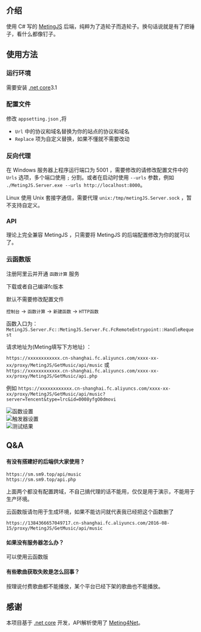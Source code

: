 ## 介绍

使用 C# 写的 [MetingJS](https://github.com/metowolf/MetingJS) 后端，纯粹为了造轮子而造轮子。换句话说就是有了把锤子，看什么都像钉子。


## 使用方法

### 运行环境

需要安装 [.net core](https://dotnet.microsoft.com/download)3.1

### 配置文件

修改 `appsetting.json` ,将

- `Url` 中的协议和域名替换为你的站点的协议和域名
- `Replace` 项为自定义替换，如果不懂就不需要改动

### 反向代理

在 Windows 服务器上程序运行端口为 5001 ，需要修改的请修改配置文件中的 `Urls` 选项，多个端口使用 `;` 分割。或者在启动时使用 `--urls` 参数，例如 `./MetingJS.Server.exe --urls http://localhost:8000`。

Linux 使用 Unix 套接字通信，需要代理 `unix:/tmp/metingJS.Server.sock` ，暂不支持自定义。

### API

理论上完全兼容 MetingJS ，只需要将 MetingJS 的后端配置修改为你的就可以了。

### 云函数版

注册阿里云并开通 `函数计算` 服务

下载或者自己编译fc版本

默认不需要修改配置文件

`控制台` -> `函数计算` -> `新建函数` -> `HTTP函数`

函数入口为：`MetingJS.Server.Fc::MetingJS.Server.Fc.FcRemoteEntrypoint::HandleRequest`

请求地址为(Meting填写下方地址) ：

`https://xxxxxxxxxxxx.cn-shanghai.fc.aliyuncs.com/xxxx-xx-xx/proxy/MetingJS/GetMusic/api/music` 或  
`https://xxxxxxxxxxxx.cn-shanghai.fc.aliyuncs.com/xxxx-xx-xx/proxy/MetingJS/GetMusic/api.php`

例如
`https://xxxxxxxxxxxx.cn-shanghai.fc.aliyuncs.com/xxxx-xx-xx/proxy/MetingJS/GetMusic/api/music?server=Tencent&type=lrc&id=0008yfgO0dmovi`

![函数设置](https://s1.ax1x.com/2020/04/15/JiepY8.png)  
![触发器设置](https://s1.ax1x.com/2020/04/15/JiZxTP.png)  
![测试结果](https://s1.ax1x.com/2020/04/16/JFCCg1.png)

## Q&A

#### 有没有搭建好的后端供大家使用？
`https://sm.sm9.top/api/music`  
`https://sm.sm9.top/api.php`

上面两个都没有配置跨域，不自己搞代理的话不能用，仅仅是用于演示，不能用于生产环境。

云函数版请勿用于生成环境，如果不能访问就代表我已经把这个函数删了

`https://1384366657049717.cn-shanghai.fc.aliyuncs.com/2016-08-15/proxy/MetingJS/GetMusic/api/music`

#### 如果没有服务器怎么办？

可以使用云函数版

#### 有些歌曲获取失败是怎么回事？
按理说付费歌曲都不能播放，某个平台已经下架的歌曲也不能播放。

## 感谢

本项目基于 [.net core](https://dotnet.microsoft.com) 开发，API解析使用了 [Meting4Net](https://github.com/yiyungent/Meting4Net)。
